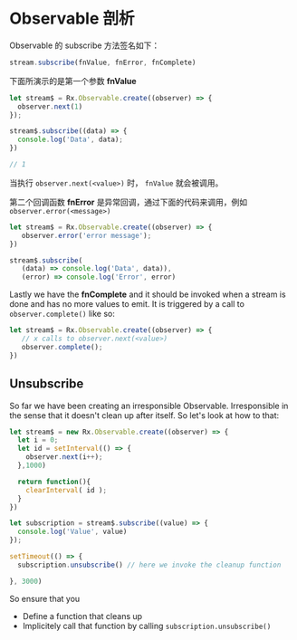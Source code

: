 # Observable 剖析

Observable 的 subscribe 方法签名如下：

```javascript
stream.subscribe(fnValue, fnError, fnComplete)
```

下面所演示的是第一个参数 **fnValue**

```javascript
let stream$ = Rx.Observable.create((observer) => {
  observer.next(1)
});

stream$.subscribe((data) => {
  console.log('Data', data);
})

// 1
```

当执行 `observer.next(<value>)` 时， `fnValue` 就会被调用。

第二个回调函数 **fnError** 是异常回调，通过下面的代码来调用，例如 `observer.error(<message>)`

```javascript
let stream$ = Rx.Observable.create((observer) => {
   observer.error('error message');
})

stream$.subscribe(
   (data) => console.log('Data', data)),
   (error) => console.log('Error', error)
```

Lastly we have the **fnComplete** and it should be invoked when a stream is done and has no more values to emit. It is triggered by a call to `observer.complete()` like so:

```javascript
let stream$ = Rx.Observable.create((observer) => {
   // x calls to observer.next(<value>)
   observer.complete();
})
```

## Unsubscribe

So far we have been creating an irresponsible Observable. Irresponsible in the sense that it doesn't clean up after itself. So let's look at how to that:

```javascript
let stream$ = new Rx.Observable.create((observer) => {
  let i = 0;
  let id = setInterval(() => {
    observer.next(i++);
  },1000)

  return function(){
    clearInterval( id );
  }
})

let subscription = stream$.subscribe((value) => {
  console.log('Value', value)
});

setTimeout(() => {
  subscription.unsubscribe() // here we invoke the cleanup function

}, 3000)
```

So ensure that you
* Define a function that cleans up
* Implicitely call that function by calling `subscription.unsubscribe()`
